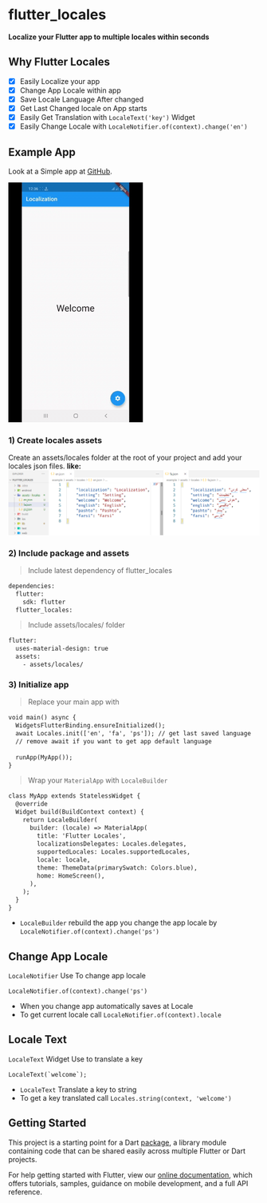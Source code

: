# flutter_locales

**Localize your Flutter app to multiple locales within seconds**

## Why Flutter Locales
- [x] Easily Localize your app
- [x] Change App Locale within app
- [x] Save Locale Language After changed
- [x] Get Last Changed locale on App starts
- [x] Easily Get Translation with `LocaleText('key')` Widget
- [x] Easily Change Locale with `LocaleNotifier.of(context).change('en')`

## Example App
Look at a Simple app at [GitHub](https://github.com/iampopal/flutter_locales/tree/master/example).

![Example App](simple.GIF)

### 1) Create locales assets
Create an assets/locales folder at the root of your project and add your locales json files. 
**like:**
![Example app assets/locales](assets.png)

### 2) Include package and assets
> Include latest dependency of flutter_locales
```
dependencies:
  flutter:
    sdk: flutter
  flutter_locales:
```
> Include assets/locales/ folder
```
flutter:
  uses-material-design: true
  assets:
    - assets/locales/
```


### 3) Initialize app

> Replace your main app with
```
void main() async {
  WidgetsFlutterBinding.ensureInitialized();
  await Locales.init(['en', 'fa', 'ps']); // get last saved language
  // remove await if you want to get app default language

  runApp(MyApp());
}
```

> Wrap your `MaterialApp` with `LocaleBuilder`
```
class MyApp extends StatelessWidget {
  @override
  Widget build(BuildContext context) {
    return LocaleBuilder(
      builder: (locale) => MaterialApp(
        title: 'Flutter Locales',
        localizationsDelegates: Locales.delegates,
        supportedLocales: Locales.supportedLocales,
        locale: locale,
        theme: ThemeData(primarySwatch: Colors.blue),
        home: HomeScreen(),
      ),
    );
  }
}
```
* `LocaleBuilder` rebuild the app you change the app locale by `LocaleNotifier.of(context).change('ps')`

## Change App Locale
`LocaleNotifier` Use To change app locale
```
LocaleNotifier.of(context).change('ps')
```
- When you change app automatically saves at Locale
- To get current locale call `LocaleNotifier.of(context).locale`

## Locale Text
`LocaleText` Widget Use to translate a key
```
LocaleText(`welcome`);
```
* `LocaleText` Translate a key to string 
*  To get a key translated call `Locales.string(context, 'welcome')`

## Getting Started
This project is a starting point for a Dart
[package](https://flutter.dev/developing-packages/),
a library module containing code that can be shared easily across
multiple Flutter or Dart projects.

For help getting started with Flutter, view our 
[online documentation](https://flutter.dev/docs), which offers tutorials, 
samples, guidance on mobile development, and a full API reference.
